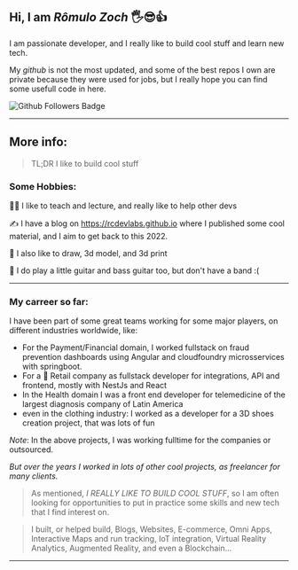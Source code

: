 ## Hi, I am *Rômulo Zoch* 🖐️😎👍

I am passionate developer, and I really like to build cool stuff and learn new tech.

My _github_ is not the most updated, and some of the best repos I own are private because they were used for jobs, but I really hope you can find some usefull code in here.

<img src="https://img.shields.io/github/followers/romuloctba?style=social" alt="Github Followers Badge" />

---

## More info:

> TL;DR I like to build cool stuff


### Some Hobbies:

👨‍🏫 I like to teach and lecture, and really like to help other devs

✍️ I have a blog on https://rcdevlabs.github.io where I published some cool material, and I aim to get back to this 2022.

🎨 I also like to draw, 3d model, and 3d print

🎸 I do play a little guitar and bass guitar too, but don't have a band :(

---

### My carreer so far:

I have been part of some great teams working for some major players, on different industries worldwide, like:

- For the Payment/Financial domain, I worked fullstack on fraud prevention dashboards using Angular and cloudfoundry microsservices with springboot.
- For a 🦄 Retail company as fullstack developer for integrations, API and frontend, mostly with NestJs and React
- In the Health domain I was a front end developer for telemedicine of the largest diagnosis company of Latin America
- even in the clothing industry: I worked as a developer for a 3D shoes creation project, that was lots of fun



*Note*: In the above projects, I was working fulltime for the companies or outsourced.



*But over the years I worked in lots of other cool projects, as freelancer for many clients.*



> As mentioned, *I REALLY LIKE TO BUILD COOL STUFF*, so I am often looking for opportunities to put in practice some skills and new tech that I find interest on.

> I built, or helped build, Blogs, Websites, E-commerce, Omni Apps, Interactive Maps and run tracking, IoT integration, Virtual Reality Analytics, Augmented Reality, and even a Blockchain...

---
